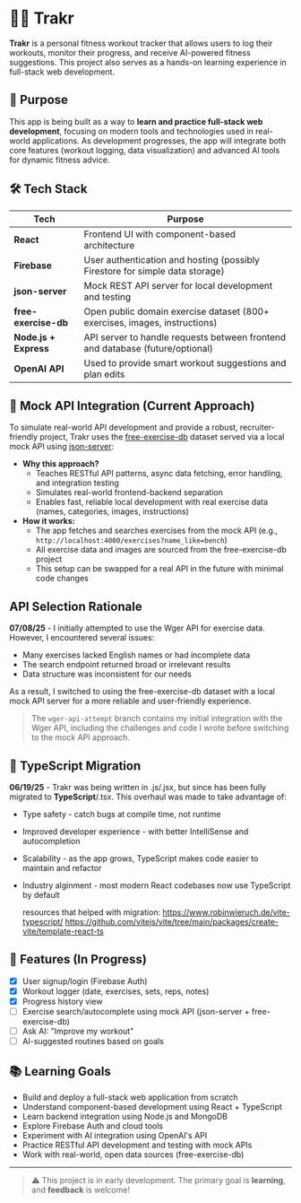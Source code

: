 # 🏋️‍♂️ Trakr

**Trakr** is a personal fitness workout tracker that allows users to log their workouts, monitor their progress, and receive AI-powered fitness suggestions. This project also serves as a hands-on learning experience in full-stack web development.

## 🎯 Purpose

This app is being built as a way to **learn and practice full-stack web development**, focusing on modern tools and technologies used in real-world applications. As development progresses, the app will integrate both core features (workout logging, data visualization) and advanced AI tools for dynamic fitness advice.

## 🛠️ Tech Stack

| Tech        | Purpose |
|-------------|---------|
| **React**   | Frontend UI with component-based architecture |
| **Firebase**| User authentication and hosting (possibly Firestore for simple data storage) |
| **json-server** | Mock REST API server for local development and testing |
| **free-exercise-db** | Open public domain exercise dataset (800+ exercises, images, instructions) |
| **Node.js + Express** | API server to handle requests between frontend and database (future/optional) |
| **OpenAI API** | Used to provide smart workout suggestions and plan edits |

## 🚀 Mock API Integration (Current Approach)

To simulate real-world API development and provide a robust, recruiter-friendly project, Trakr uses the [free-exercise-db](https://github.com/yuhonas/free-exercise-db) dataset served via a local mock API using [json-server](https://github.com/typicode/json-server):

- **Why this approach?**
  - Teaches RESTful API patterns, async data fetching, error handling, and integration testing
  - Simulates real-world frontend-backend separation
  - Enables fast, reliable local development with real exercise data (names, categories, images, instructions)
- **How it works:**
  - The app fetches and searches exercises from the mock API (e.g., `http://localhost:4000/exercises?name_like=bench`)
  - All exercise data and images are sourced from the free-exercise-db project
  - This setup can be swapped for a real API in the future with minimal code changes

## API Selection Rationale

**07/08/25** - I initially attempted to use the Wger API for exercise data. However, I encountered several issues:
- Many exercises lacked English names or had incomplete data
- The search endpoint returned broad or irrelevant results
- Data structure was inconsistent for our needs 

As a result, I switched to using the free-exercise-db dataset with a local mock API server for a more reliable and user-friendly experience.

> The `wger-api-attempt` branch contains my initial integration with the Wger API, including the challenges and code I wrote before switching to the mock API approach.

## 🔁 TypeScript Migration

**06/19/25** - Trakr was being written in .js/.jsx, but since has been fully migrated to **TypeScript**/.tsx. This overhaul was made to take advantage of:

- Type safety - catch bugs at compile time, not runtime
- Improved developer experience - with better IntelliSense and autocompletion
- Scalability - as the app grows, TypeScript makes code easier to maintain and refactor
- Industry alginment - most modern React codebases now use TypeScript by default

    resources that helped with migration:
    https://www.robinwieruch.de/vite-typescript/
    https://github.com/vitejs/vite/tree/main/packages/create-vite/template-react-ts

## 🚧 Features (In Progress)

- [x] User signup/login (Firebase Auth)
- [x] Workout logger (date, exercises, sets, reps, notes)
- [x] Progress history view
- [ ] Exercise search/autocomplete using mock API (json-server + free-exercise-db)
- [ ] Ask AI: "Improve my workout"
- [ ] AI-suggested routines based on goals

## 📚 Learning Goals

- Build and deploy a full-stack web application from scratch
- Understand component-based development using React + TypeScript
- Learn backend integration using Node.js and MongoDB
- Explore Firebase Auth and cloud tools
- Experiment with AI integration using OpenAI's API
- Practice RESTful API development and testing with mock APIs
- Work with real-world, open data sources (free-exercise-db)

---

> ⚠️ This project is in early development. The primary goal is **learning**, and **feedback** is welcome!